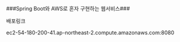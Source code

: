 ###Spring Boot와 AWS로 혼자 구현하는 웹서비스###

배포링크

ec2-54-180-200-41.ap-northeast-2.compute.amazonaws.com:8080
